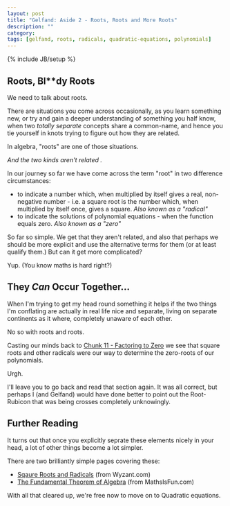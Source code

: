 ```yaml
---
layout: post
title: "Gelfand: Aside 2 - Roots, Roots and More Roots"
description: ""
category: 
tags: [gelfand, roots, radicals, quadratic-equations, polynomials]
---
```

{% include JB/setup %}

## Roots, Bl**dy Roots
We need to talk about roots.  

There are situations you come across occasionally, as you learn something new, or try and gain a deeper understanding of something you half know, when two _totally separate_ concepts share a common-name, and hence you tie yourself in knots trying to figure out how they are related.

In algebra, "roots" are one of those situations.

_And the two kinds aren't related ._

In our journey so far we have come across the term "root" in two difference circumstances:

 * to indicate a number which, when multiplied by itself gives a real, non-negative number  - i.e. a square root is the number which, when multiplied by itself once, gives a square.  _Also known as a "radical"_
 * to indicate the solutions of polynomial equations - when the function equals zero. _Also known as a "zero"_
 
So far so simple.  We get that they aren't related, and also that perhaps we should be more explicit and use the alternative terms for them (or at least qualify them.) But can it get more complicated?

Yup. (You know maths is hard right?)

## They _Can_ Occur Together...
When I'm trying to get my head round something it helps if the two things I'm conflating are actually in real life nice and separate, living on separate continents as it where, completely unaware of each other.

No so with roots and roots.

Casting our minds back to [Chunk 11 - Factoring to Zero](https://andrewharmellaw.github.io/2017/01/20/gelfands-algebra-chunk-11-factoring-to-zero) we see that square roots and other radicals were our way to determine the zero-roots of our polynomials. 

Urgh.

I'll leave you to go back and read that section again.  It was all correct, but perhaps I (and Gelfand) would have done better to point out the Root-Rubicon that was being crosses completely unknowingly.

## Further Reading
It turns out that once you explicitly seprate these elements nicely in your head, a lot of other things become a lot simpler.

There are two brilliantly simple pages covering these:

 * [Sqaure Roots and Radicals](https://www.wyzant.com/resources/lessons/math/algebra/square_roots_and_radicals) (from Wyzant.com)
 * [The Fundamental Theorem of Algebra](https://www.mathsisfun.com/algebra/fundamental-theorem-algebra.html) (from MathsIsFun.com)

With all that cleared up, we're free now to move on to Quadratic equations.
